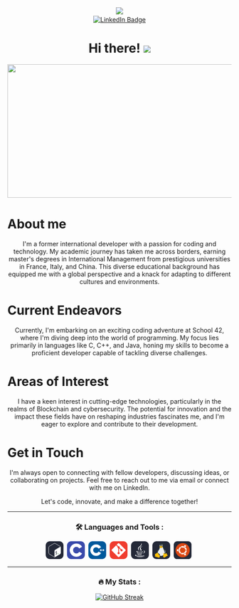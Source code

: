 <div id="header" align="center">
  <img src="https://media.giphy.com/media/v1.Y2lkPTc5MGI3NjExaG1mbnQ5aGRmYXExcTR1NGRnZGhyY2F1bzB0bXlxbTMzMjhpeXI1dyZlcD12MV9pbnRlcm5hbF9naWZfYnlfaWQmY3Q9dHM/ksE9feSa2b4V2GYwY4/giphy.gif" width="100"/>
</div>
<div id="header" align="center">
  <a href="www.linkedin.com/in/anthonykinzelin">
    <img src="https://img.shields.io/badge/LinkedIn-blue?style=for-the-badge&logo=linkedin&logoColor=white" alt="LinkedIn Badge"/>
  </a>

  <h1>
  Hi there!
  <img src="https://media.giphy.com/media/hvRJCLFzcasrR4ia7z/giphy.gif" width="30px"/>
</h1>

<div align="center">
  <img src="https://media.giphy.com/media/v1.Y2lkPTc5MGI3NjExcHQ4Z2gzbzh1amU1d3VnMnJzN3M1aWQ4ejQ3Z2hscGk4Mm9lNGRuMyZlcD12MV9pbnRlcm5hbF9naWZfYnlfaWQmY3Q9Zw/xoicctrOv5aGw6mCZi/giphy.gif" width="600" height="300"/>
</div>

<div align="left">
<h1>
About me 
</h1>
</div> 

I'm a former international developer with a passion for coding and technology. My academic journey has taken me across borders, earning master's degrees in International Management from prestigious universities in France, Italy, and China. This diverse educational background has equipped me with a global perspective and a knack for adapting to different cultures and environments.

<div align="left">
<h1>
Current Endeavors
</h1>
</div> 

Currently, I'm embarking on an exciting coding adventure at School 42, where I'm diving deep into the world of programming. My focus lies primarily in languages like C, C++, and Java, honing my skills to become a proficient developer capable of tackling diverse challenges.

<div align="left">
<h1>
Areas of Interest
</h1>
</div> 

I have a keen interest in cutting-edge technologies, particularly in the realms of Blockchain and cybersecurity. The potential for innovation and the impact these fields have on reshaping industries fascinates me, and I'm eager to explore and contribute to their development.

<div align="left">
<h1>
Get in Touch
</h1>
</div> 

I'm always open to connecting with fellow developers, discussing ideas, or collaborating on projects. Feel free to reach out to me via email or connect with me on LinkedIn.

Let's code, innovate, and make a difference together!

---

### 🛠️ Languages and Tools : 

<div>
  <img src="https://github.com/tandpfun/skill-icons/blob/main/icons/Bash-Dark.svg" title="Bash" alt="Bash" width="40" height="40"/>&nbsp;
  <img src="https://github.com/tandpfun/skill-icons/blob/main/icons/C.svg" title="C" alt="C" width="40" height="40"/>&nbsp;
  <img src="https://github.com/tandpfun/skill-icons/blob/main/icons/CPP.svg" title="Cpp" alt="Cpp" width="40" height="40"/>&nbsp;
  <img src="https://github.com/tandpfun/skill-icons/blob/main/icons/Git.svg" title="git" alt="git" width="40" height="40"/>&nbsp;
  <img src="https://github.com/tandpfun/skill-icons/blob/main/icons/Java-Dark.svg" title="git" alt="git" width="40" height="40"/>&nbsp;
  <img src="https://github.com/tandpfun/skill-icons/blob/main/icons/Linux-Dark.svg" title="git" alt="git" width="40" height="40"/>&nbsp;
  <img src="https://github.com/tandpfun/skill-icons/blob/main/icons/Ubuntu-Dark.svg" title="git" alt="git" width="40" height="40"/>&nbsp;
</div>

---

### :fire: My Stats :

[![GitHub Streak](https://streak-stats.demolab.com/?user=Norias1011&theme=highcontrast)](https://git.io/streak-stats)
<!--
**Norias1011/Norias1011** is a ✨ _special_ ✨ repository because its `README.md` (this file) appears on your GitHub profile.

Here are some ideas to get you started:

- 🔭 I’m currently working on ...
- 🌱 I’m currently learning ...
- 👯 I’m looking to collaborate on ...
- 🤔 I’m looking for help with ...
- 💬 Ask me about ...
- 📫 How to reach me: ...
- 😄 Pronouns: ...
- ⚡ Fun fact: ...
-->
